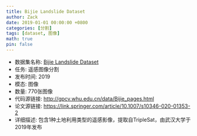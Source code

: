 ```yaml
---
title: Bijie Landslide Dataset
author: Zack
date: 2019-01-01 00:00:00 +0800
categories: [分割]
tags: [dataset, 图像]
math: true
pin: false
---
```

- 数据集名称: [Bijie Landslide Dataset](http://gpcv.whu.edu.cn/data/Bijie_pages.html)
- 任务: 遥感图像分割
- 发布时间: 2019
- 模态: 图像
- 数量: 770张图像
- 代码源链接: http://gpcv.whu.edu.cn/data/Bijie_pages.html
- 论文源链接: https://link.springer.com/article/10.1007/s10346-020-01353-2
- 详细描述: 包含1种土地利用类型的遥感影像，提取自TripleSat，由武汉大学于2019年发布
